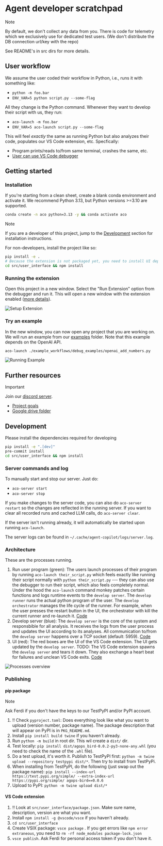 # Agent developer scratchpad

> [!NOTE]  
> By default, we don't collect any data from you. There is code for telemetry which we exclusively use for dedicated test users. (We don't distribute the DB connection url/key with the repo)

See README's in src dirs for more details.

## User workflow
We assume the user coded their workflow in Python, i.e., runs it with something like:

 - `python -m foo.bar`
 - `ENV_VAR=5 python script.py --some-flag`

All they change is the Python command. Whenever they want to develop their script with us, they run:

 - `aco-launch -m foo.bar`
 - `ENV_VAR=5 aco-launch script.py --some-flag`

This will feel *exactly* the same as running Python but also analyzes their code, populates our VS Code extension, etc. Specfically:

 - Program prints/reads to/from same terminal, crashes the same, etc.
 - [User can use VS Code debugger](https://github.com/ferdiko/agent-copilot/blob/9af2cbc27fef1e6a0a6bb63c7ad678cf04cdb205/.vscode/launch.json#L11)

## Getting started
### Installation
If you're starting from a clean sheet, create a blank conda environment and activate it. We recommend Python 3.13, but Python versions >=3.10 are supported.
```bash
conda create -n aco python=3.13 -y && conda activate aco
```

> [!NOTE]  
> If you are a developer of this project, jump to the [Development](#development) section for installation instructions.

For non-developers, install the project like so:
```bash
pip install -e .
# Because the extension is not packaged yet, you need to install UI dependencies as well
cd src/user_interface && npm install
```

### Running the extension
Open this project in a new window. Select the "Run Extension" option from the debugger and run it. This will open a new window with the extension enabled ([more details](/src/user_interface/README.md)).

![Setup Extension](media/setup_extension.gif)

### Try an example
In the new window, you can now open any project that you are working on. We will run an example from our [examples](./example_workflows/debug_examples/) folder. Note that this example depends on the OpenAI API.
```bash
aco-launch ./example_workflows/debug_examples/openai_add_numbers.py
```

![Running Example](media/execute_example.gif)


## Further resources

> [!IMPORTANT]  
> Join our [discord server](https://discord.gg/fjsNSa6TAh).


 - [Project goals](https://docs.google.com/document/d/1YzljXW03Hp94rb-eAa8bcLglmiVTaBGIOWf3LSWhivQ/edit?usp=sharing)
 - [Google drive folder](https://drive.google.com/drive/folders/1Syc77Cko6PFlr_wnxBMa6PB-_aXCOt1v?usp=sharing)


## Development

Please install the dependencies required for developing
```bash
pip install -e ".[dev]"
pre-commit install
cd src/user_interface && npm install
```

### Server commands and log
To manually start and stop our server. Just do:

 - `aco-server start`
 - `aco-server stop`

If you make changes to the server code, you can also do `aco-server restart` so the changes are reflected in the running server. If you want to clear all recorded runs and cached LLM calls, do `aco-server clear`.

If the server isn't running already, it will automatically be started upon running `aco-launch`.

The server logs can be found in `~/.cache/agent-copilot/logs/server.log`.

### Architecture

These are the processes running. 

1. Run user program (green): The users launch processes of their program by running `aco-launch their_script.py` which feels exactly like running their script normally with `python their_script.py` --- they can also use the debugger to run their script, which also feels completely normal. Under the hood the `aco-launch` command monkey patches certain functions and logs runtime events to the `develop server`. The `develop runner` runs the actual python program of the user. The `develop orchestrator` manages the life cycle of the runner. For example, when the user presses the restart button in the UI, the orchestrator with kill the current runner and re-launch it. [Code](src/runner/)
2. Develop server (blue): The `develop server` is the core of the system and responsbible for all analysis. It receives the logs from the user process and updates the UI according to its analyses. All communication to/from the `develop server` happens over a TCP socket (default: 5959). [Code](src/server/)
3. UI (red): The red boxes are the UI of the VS Code extension. The UI gets updated by the `develop server`. TODO: The VS Code extension spawns the `develop server` and tears it down. They also exchange a heart beat for failures and unclean VS Code exits. [Code](src/user_interface/)

![Processes overview](./media/processes.png)

### Publishing

#### pip package

> [!NOTE]
> Ask Ferdi if you don't have the keys to our TestPyPI and/or PyPI account.

1. ‼️ Check `pyproject.toml`: Does everything look like what you want to upload (version number, package name). The package description that will appear on PyPI is in `PKG_README.md`.
2. Install `pip install build twine` if you haven't already.
3. Run `python -m build` in root dir. This wil create a `dist/` dir.
4. Test locally: `pip install dist/agops_bird-0.0.2-py3-none-any.whl` (you need to check the name of the `.whl` file).
5. Do a test upload, it's worth it. Publish to TestPyPI first: `python -m twine upload --repository testpypi dist/*`. Then try to install from TestPyPi.
6. When installing from TestPyPI, do the following (just swap out the package name): `pip install --index-url https://test.pypi.org/simple/ --extra-index-url https://pypi.org/simple/ agops-bird==0.0.6`
1. Upload to PyPI: `python -m twine upload dist/*`


#### VS Code extension

1. ‼️ Look at `src/user_interface/package.json`. Make sure name, description, version are what you want.
1. Install `npm install -g @vscode/vsce` if you haven't already.
2. `cd src/user_interface`
3. Create VSIX package: `vsce package` . If you get errors like `npm error extraneous`, you need to `rm -rf node_modules package-lock.json`
4. `vsce publish`. Ask Ferdi for personal access token if you don't have it.